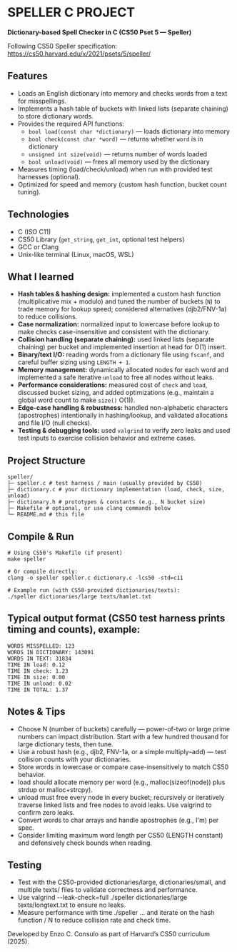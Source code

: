 # SPELLER C PROJECT

**Dictionary-based Spell Checker in C (CS50 Pset 5 — Speller)**

Following CS50 Speller specification:  
https://cs50.harvard.edu/x/2021/psets/5/speller/

## Features
- Loads an English dictionary into memory and checks words from a text for misspellings.  
- Implements a hash table of buckets with linked lists (separate chaining) to store dictionary words.  
- Provides the required API functions:
  - `bool load(const char *dictionary)` — loads dictionary into memory
  - `bool check(const char *word)` — returns whether `word` is in dictionary
  - `unsigned int size(void)` — returns number of words loaded
  - `bool unload(void)` — frees all memory used by the dictionary  
- Measures timing (load/check/unload) when run with provided test harnesses (optional).
- Optimized for speed and memory (custom hash function, bucket count tuning).

## Technologies
- C (ISO C11)  
- CS50 Library (`get_string`, `get_int`, optional test helpers)  
- GCC or Clang  
- Unix-like terminal (Linux, macOS, WSL)

## What I learned

* **Hash tables & hashing design:** implemented a custom hash function (multiplicative mix + modulo) and tuned the number of buckets (`N`) to trade memory for lookup speed; considered alternatives (djb2/FNV-1a) to reduce collisions.  
* **Case normalization:** normalized input to lowercase before lookup to make checks case-insensitive and consistent with the dictionary.  
* **Collision handling (separate chaining):** used linked lists (separate chaining) per bucket and implemented insertion at head for O(1) insert.  
* **Binary/text I/O:** reading words from a dictionary file using `fscanf`, and careful buffer sizing using `LENGTH + 1`.  
* **Memory management:** dynamically allocated nodes for each word and implemented a safe iterative `unload` to free all nodes without leaks.  
* **Performance considerations:** measured cost of `check` and `load`, discussed bucket sizing, and added optimizations (e.g., maintain a global word count to make `size()` O(1)).  
* **Edge-case handling & robustness:** handled non-alphabetic characters (apostrophes) intentionally in hashing/lookup, and validated allocations and file I/O (null checks).  
* **Testing & debugging tools:** used `valgrind` to verify zero leaks and used test inputs to exercise collision behavior and extreme cases.

## Project Structure
```
speller/
├─ speller.c # test harness / main (usually provided by CS50)
├─ dictionary.c # your dictionary implementation (load, check, size, unload)
├─ dictionary.h # prototypes & constants (e.g., N bucket size)
├─ Makefile # optional, or use clang commands below
└─ README.md # this file
```

## Compile & Run
```
# Using CS50's Makefile (if present)
make speller

# Or compile directly:
clang -o speller speller.c dictionary.c -lcs50 -std=c11

# Example run (with CS50-provided dictionaries/texts):
./speller dictionaries/large texts/hamlet.txt
```
## Typical output format (CS50 test harness prints timing and counts), example:
```
WORDS MISSPELLED: 123
WORDS IN DICTIONARY: 143091
WORDS IN TEXT: 31834
TIME IN load: 0.12
TIME IN check: 1.23
TIME IN size: 0.00
TIME IN unload: 0.02
TIME IN TOTAL: 1.37
```
## Notes & Tips
- Choose N (number of buckets) carefully — power-of-two or large prime numbers can impact distribution. Start with a few hundred thousand for large dictionary tests, then tune.
- Use a robust hash (e.g., djb2, FNV-1a, or a simple multiply–add) — test collision counts with your dictionaries.
- Store words in lowercase or compare case-insensitively to match CS50 behavior.
- load should allocate memory per word (e.g., malloc(sizeof(node)) plus strdup or malloc+strcpy).
- unload must free every node in every bucket; recursively or iteratively traverse linked lists and free nodes to avoid leaks. Use valgrind to confirm zero leaks.
- Convert words to char arrays and handle apostrophes (e.g., I'm) per spec.
- Consider limiting maximum word length per CS50 (LENGTH constant) and defensively check bounds when reading.

## Testing
- Test with the CS50-provided dictionaries/large, dictionaries/small, and multiple texts/ files to validate correctness and performance.
- Use valgrind --leak-check=full ./speller dictionaries/large texts/longtext.txt to ensure no leaks.
- Measure performance with time ./speller ... and iterate on the hash function / N to reduce collision rate and check time.

Developed by Enzo C. Consulo as part of Harvard’s CS50 curriculum (2025).
